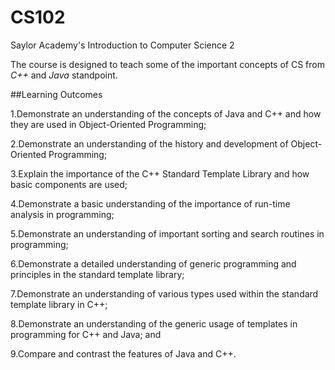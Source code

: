 # CS102
Saylor Academy's Introduction to Computer Science 2

The course is designed to teach some of the important concepts of CS from _*C++*_ and _*Java*_ standpoint.

##Learning Outcomes

1.Demonstrate an understanding of the concepts of Java and C++ and how they are used in Object-Oriented Programming;

2.Demonstrate an understanding of the history and development of Object-Oriented Programming;

3.Explain the importance of the C++ Standard Template Library and how basic components are used;

4.Demonstrate a basic understanding of the importance of run-time analysis in programming;

5.Demonstrate an understanding of important sorting and search routines in programming;

6.Demonstrate a detailed understanding of generic programming and principles in the standard template library;

7.Demonstrate an understanding of various types used within the standard template library in C++;

8.Demonstrate an understanding of the generic usage of templates in programming for C++ and Java; and

9.Compare and contrast the features of Java and C++.


